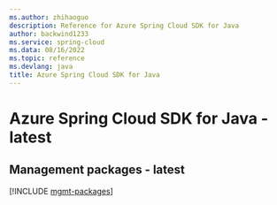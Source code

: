 ```yaml
---
ms.author: zhihaoguo
description: Reference for Azure Spring Cloud SDK for Java
author: backwind1233
ms.service: spring-cloud
ms.data: 08/16/2022
ms.topic: reference
ms.devlang: java
title: Azure Spring Cloud SDK for Java
---
```

# Azure Spring Cloud SDK for Java - latest

## Management packages - latest
[!INCLUDE [mgmt-packages](spring-cloud-mgmt-index.md)]